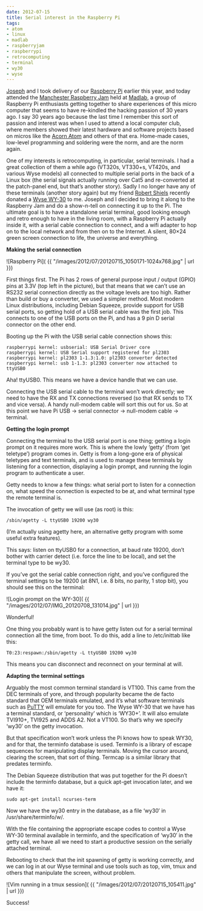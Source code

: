 ```yaml
---
date: 2012-07-15
title: Serial interest in the Raspberry Pi
tags:
- atom
- linux
- madlab
- raspberryjam
- raspberrypi
- retrocomputing
- terminal
- wy30
- wyse
---
```



[Joseph](http://jcla1.com) and I took delivery of our [Raspberry Pi](http://raspberrypi.org) earlier this year, and today attended the [Manchester Raspberry Jam](http://madlab.org.uk/content/manchester-raspberry-jam/) held at [Madlab](http://madlab.org.uk), a group of Raspberry Pi enthusiasts getting together to share experiences of this micro computer that seems to have re-kindled the hacking passion of 30 years ago. I say 30 years ago because the last time I remember this sort of passion and interest was when I used to attend a local computer club, where members showed their latest hardware and software projects based on micros like the [Acorn Atom](/blog/posts/2005/11/26/acorn-atom-and-my-start-in-computing/) and others of that era. Home-made cases, low-level programming and soldering were the norm, and are the norm again.

One of my interests is retrocomputing, in particular, serial terminals. I had a great collection of them a while ago (VT320s, VT330+s, VT420s, and various Wyse models) all connected to multiple serial ports in the back of a Linux box (the serial signals actually running over Cat5 and re-converted at the patch-panel end, but that’s another story). Sadly I no longer have any of these terminals (another story again) but my friend [Robert Shiels](http://se71.org) recently donated a [Wyse WY-30](/tweets/qmacro/status/221552947266453505/) to me. Joseph and I decided to bring it along to the Raspberry Jam and do a show-n-tell on connecting it up to the Pi. The ultimate goal is to have a standalone serial terminal, good looking enough and retro enough to have in the living room, with a Raspberry Pi actually inside it, with a serial cable connection to connect, and a wifi adapter to hop on to the local network and from then on to the Internet. A silent, 80×24 green screen connection to life, the universe and everything.

**Making the serial connection**

![Raspberry Pi]( {{ "/images/2012/07/20120715_1050171-1024x768.jpg" | url }})

First things first. The Pi has 2 rows of general purpose input / output (GPIO) pins at 3.3V (top left in the picture), but that means that we can’t use an RS232 serial connection directly as the voltage levels are too high. Rather than build or buy a converter, we used a simpler method. Most modern Linux distributions, including Debian Squeeze, provide support for USB serial ports, so getting hold of a USB serial cable was the first job. This connects to one of the USB ports on the Pi, and has a 9 pin D serial connector on the other end.

Booting up the Pi with the USB serial cable connection shows this:

```
raspberrypi kernel: usbserial: USB Serial Driver core
raspberrypi kernel: USB Serial support registered for pl2303
raspberrypi kernel: pl2303 1-1.3:1.0: pl2303 converter detected
raspberrypi kernel: usb 1-1.3: pl2303 converter now attached to ttyUSB0
```

Aha! ttyUSB0. This means we have a device handle that we can use.

Connecting the USB serial cable to the terminal won’t work directly; we need to have the RX and TX connections reversed (so that RX sends to TX and vice versa). A handy null-modem cable will sort this out for us. So at this point we have Pi USB -> serial connector -> null-modem cable -> terminal.

**Getting the login prompt**

Connecting the terminal to the USB serial port is one thing; getting a login prompt on it requires more work. This is where the lowly ‘getty’ (from ‘get teletype’) program comes in. Getty is from a long-gone era of physical teletypes and text terminals, and is used to manage these terminals by listening for a connection, displaying a login prompt, and running the login program to authenticate a user.

Getty needs to know a few things: what serial port to listen for a connection on, what speed the connection is expected to be at, and what terminal type the remote terminal is.

The invocation of getty we will use (as root) is this:

```
/sbin/agetty -L ttyUSB0 19200 wy30
```

(I’m actually using agetty here, an alternative getty program with some useful extra features).

This says: listen on ttyUSB0 for a connection, at baud rate 19200, don’t bother with carrier detect (i.e. force the line to be local), and set the terminal type to be wy30.

If you’ve got the serial cable connection right, and you’ve configured the terminal settings to be 19200 (at 8N1, i.e. 8 bits, no parity, 1 stop bit), you should see this on the terminal:

![Login prompt on the WY-30]( {{ "/images/2012/07/IMG_20120708_131014.jpg" | url }})

Wonderful!

One thing you probably want is to have getty listen out for a serial terminal connection all the time, from boot. To do this, add a line to /etc/inittab like this:

```
T0:23:respawn:/sbin/agetty -L ttyUSB0 19200 wy30
```

This means you can disconnect and reconnect on your terminal at will.

**Adapting the terminal settings**

Arguably the most common terminal standard is VT100. This came from the DEC terminals of yore, and through popularity became the de facto standard that OEM terminals emulated, and it’s what software terminals such as [PuTTY](http://www.chiark.greenend.org.uk/~sgtatham/putty/) will emulate for you too. The Wyse WY-30 that we have has a terminal standard, or ‘personality’ which is ‘WY30+’. It will also emulate TVI910+, TVI925 and ADDS A2. Not a VT100. So that’s why we specify ‘wy30′ on the getty invocation.

But that specification won’t work unless the Pi knows how to speak WY30, and for that, the terminfo database is used. Terminfo is a library of escape sequences for manipulating display terminals. Moving the cursor around, clearing the screen, that sort of thing. Termcap is a similar library that predates terminfo.

The Debian Squeeze distribution that was put together for the Pi doesn’t include the terminfo database, but a quick apt-get invocation later, and we have it:

```
sudo apt-get install ncurses-term
```

Now we have the wy30 entry in the database, as a file ‘wy30′ in /usr/share/terminfo/w/.

With the file containing the appropriate escape codes to control a Wyse WY-30 terminal available in terminfo, and the specification of ‘wy30′ in the getty call, we have all we need to start a productive session on the serially attached terminal.

Rebooting to check that the init spawning of getty is working correctly, and we can log in at our Wyse terminal and use tools such as top, vim, tmux and others that manipulate the screen, without problem.

![Vim running in a tmux session]( {{ "/images/2012/07/20120715_105411.jpg" | url }})

Success!

 

 
